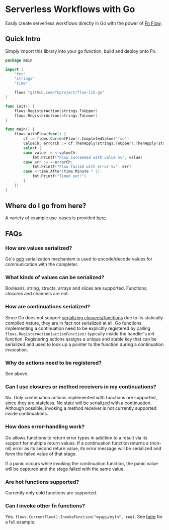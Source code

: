 # Serverless Workflows with Go
Easily create serverless workflows directly in Go with the power of [Fn Flow](https://github.com/fnproject/flow).

## Quick Intro
Simply import this library into your go function, build and deploy onto Fn.

```go
package main

import (
	"fmt"
	"strings"
	"time"

	flows "github.com/fnproject/flow-lib-go"
)

func init() {
	flows.RegisterAction(strings.ToUpper)
	flows.RegisterAction(strings.ToLower)
}

func main() {
	flows.WithFlow(func() {
		cf := flows.CurrentFlow().CompletedValue("foo")
		valueCh, errorCh := cf.ThenApply(strings.ToUpper).ThenApply(strings.ToLower).Get()
		select {
		case value := <-valueCh:
			fmt.Printf("Flow succeeded with value %v", value)
		case err := <-errorCh:
			fmt.Printf("Flow failed with error %v", err)
		case <-time.After(time.Minute * 1):
			fmt.Printf("Timed out!")
		}
	})
}
```

## Where do I go from here?

A variety of example use-cases is provided [here](examples/hello-flow/README.md).

## FAQs

### How are values serialized?

Go's [gob](https://golang.org/pkg/encoding/gob/) serialization mechanism is used to encode/decode values for communication with the completer.

### What kinds of values can be serialized?

Booleans, string, structs, arrays and slices are supported. Functions, closures and channels are not.

### How are continuations serialized?

Since Go does not support [serializing closures/functions](https://github.com/golang/go/issues/5514) due to its statically compiled nature, they are in fact not serialized at all. Go functions implementing a continuation need to be explicitly registered by calling `flows.RegisterAction(actionFunction)` typically inside the handler's _init_ function. Registering actions assigns a unique and stable key that can be serialized and used to look up a pointer to the function during a continuation invocation.

### Why do actions need to be registered?

See above.

### Can I use closures or method receivers in my continuations?

No. Only continuation actions implemented with functions are supported, since they are stateless. No state will be serialized with a continuation. Although possible, invoking a method receiver is not currently supported inside continuations.

### How does error-handling work?

Go allows functions to return error types in addition to a result via its support for multiple return values. If a continuation function returns a (non-nil) error as its second return value, its error message will be serialized and form the failed value of that stage.

If a panic occurs while invoking the continuation function, the panic value will be captured and the stage failed with the same value.

### Are hot functions supported?

Currently only cold functions are supported.

### Can I invoke other fn functions?

Yes. `flows.CurrentFlow().InvokeFunction("myapp/myfn", req)`. See [here](examples/hello-flow/func.go) for a full example.
